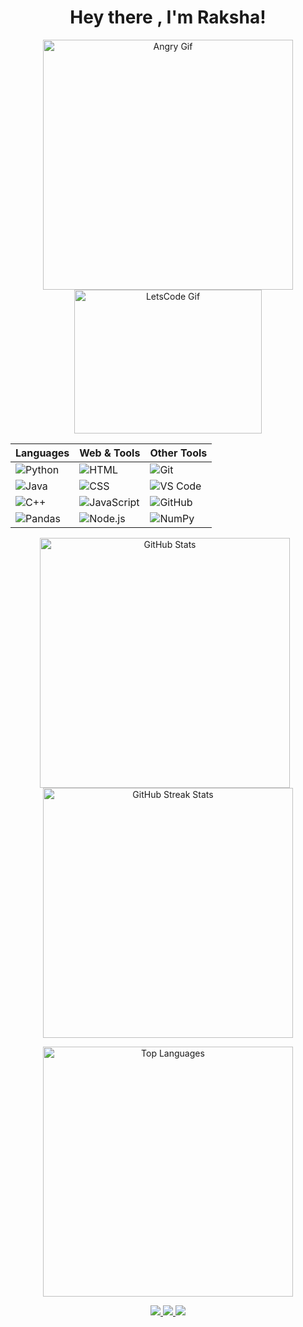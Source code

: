 <h1 align="center">Hey there , I'm Raksha!</h1>

<!-- Two Gifs Side by Side -->
<p align="center">
  <img src="https://res.cloudinary.com/dx9bvma03/image/upload/v1759747859/angry_qjfiwx.gif" alt="Angry Gif" width="400" />
  <img src="https://res.cloudinary.com/dx9bvma03/image/upload/v1759747905/letscode_tcqyem.gif" alt="LetsCode Gif" width="300" height="230" />
</p>



  

<div align="center">

| **Languages** | **Web & Tools** | **Other Tools** |
|---------------|----------------|----------------|
| ![Python](https://img.shields.io/badge/Python-3670A0?style=for-the-badge&logo=python&logoColor=ffdd54) | ![HTML](https://img.shields.io/badge/HTML5-E34F26?style=for-the-badge&logo=html5&logoColor=white) | ![Git](https://img.shields.io/badge/Git-F05033?style=for-the-badge&logo=git&logoColor=white) |
| ![Java](https://img.shields.io/badge/Java-ED8B00?style=for-the-badge&logo=openjdk&logoColor=white) | ![CSS](https://img.shields.io/badge/CSS3-1572B6?style=for-the-badge&logo=css3&logoColor=white) | ![VS Code](https://img.shields.io/badge/VS%20Code-0078D4?style=for-the-badge&logo=visual-studio-code&logoColor=white) |
| ![C++](https://img.shields.io/badge/C%2B%2B-00599C?style=for-the-badge&logo=cplusplus&logoColor=white) | ![JavaScript](https://img.shields.io/badge/JavaScript-F7DF1E?style=for-the-badge&logo=javascript&logoColor=black) | ![GitHub](https://img.shields.io/badge/GitHub-181717?style=for-the-badge&logo=github&logoColor=white) |
| ![Pandas](https://img.shields.io/badge/Pandas-150458?style=for-the-badge&logo=pandas&logoColor=white) | ![Node.js](https://img.shields.io/badge/Node.js-43853D?style=for-the-badge&logo=node-dot-js&logoColor=white) | ![NumPy](https://img.shields.io/badge/NumPy-013243?style=for-the-badge&logo=numpy&logoColor=white) |

</div>






<p align="center">
  <!-- Two cards side by side -->
  <img src="https://github-readme-stats.vercel.app/api?username=Raksha-3063&show_icons=true&theme=radical&hide_border=false&hide_rank=false&show=prs,issues,repositories&count_private=true&include_all_commits=true&cache_seconds=600" alt="GitHub Stats" width="400" style="display: inline-block; margin-right: 10px;" />
  
  <img src="https://github-readme-streak-stats.herokuapp.com/?user=Raksha-3063&theme=radical" alt="GitHub Streak Stats" width="400" style="display: inline-block;" />
</p>

<p align="center">
  <!-- One card below -->
  <img src="https://github-readme-stats.vercel.app/api/top-langs/?username=Raksha-3063&layout=compact&theme=radical&langs_count=6" alt="Top Languages" width="400" />
</p>


<p align="center">
  <a href="https://www.linkedin.com/in/rakshacc" target="_blank">
    <img src="https://img.shields.io/badge/LinkedIn-%230077B5.svg?style=for-the-badge&logo=linkedin&logoColor=white"/>
  </a>
  <a href="https://www.instagram.com/raksha_shetty_123" target="_blank">
    <img src="https://img.shields.io/badge/Instagram-E4405F?style=for-the-badge&logo=instagram&logoColor=white"/>
  </a>
  <a href="mailto:raksha.cc@cmr.edu.in">
    <img src="https://img.shields.io/badge/Gmail-D14836?style=for-the-badge&logo=gmail&logoColor=white"/>
  </a>
</p>



